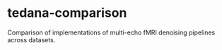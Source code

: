 # tedana-comparison
Comparison of implementations of multi-echo fMRI denoising pipelines across datasets.
